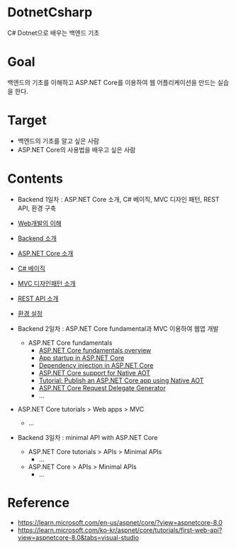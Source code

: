 # DotnetCsharp
C# Dotnet으로 배우는 백엔드 기초

# Goal
백엔드의 기초를 이해하고 ASP.NET Core를 이용하여 웹 어플리케이션을 만드는 실습을 한다.

# Target
 - 백엔드의 기초를 알고 싶은 사람
 - ASP.NET Core의 사용법을 배우고 싶은 사람

# Contents

 - Backend 1일차 : ASP.NET Core 소개, C# 베이직, MVC 디자인 패턴, REST API, 환경 구축
  - [Web개발의 이해](./day1/content/01_Web_개발의_이해.md)
  - [Backend 소개](./day1/content/02_Backend_소개.md)
  - [ASP.NET Core 소개](./day1/content/03_ASP.NET_Core_소개.md)
  - [C# 베이직](./day1/content/04_CSharp_기초.md)
  - [MVC 디자인패턴 소개](./day1/content/05_MVC_디자인패턴_소개.md)
  - [REST API 소개](./day1/content/06_REST_API_소개.md)
  - [환경 설정](./day1/content/07_환경설정.md)
    
 - Backend 2일차 : ASP.NET Core fundamental과 MVC 이용하여 웹앱 개발
   - ASP.NET Core fundamentals
      - [ASP.NET Core fundamentals overview](./day2/content/01_Overview.md)
      - [App startup in ASP.NET Core](./day2/content/02_app_startup.md)
      - [Dependency injection in ASP.NET Core](./day2/content/03_Dependency_injection.md)
      - [ASP.NET Core support for Native AOT](./day2/content/04_native_aot.md)
      - [Tutorial: Publish an ASP.NET Core app using Native AOT](./day2/content/05_native_aot_tutorial.md)
      - [ASP.NET Core Request Delegate Generator](./day2/content/06_native_aot_RDG.md)
      - ...
  - ASP.NET Core tutorials > Web apps > MVC
      - ...

 - Backend 3일차 : minimal API with ASP.NET Core
   - ASP.NET Core tutorials > APIs > Minimal APIs
     - ...
   - ASP.NET Core > APIs > Minimal APIs
     - ...


# Reference
 - https://learn.microsoft.com/en-us/aspnet/core/?view=aspnetcore-8.0
 - https://learn.microsoft.com/ko-kr/aspnet/core/tutorials/first-web-api?view=aspnetcore-8.0&tabs=visual-studio